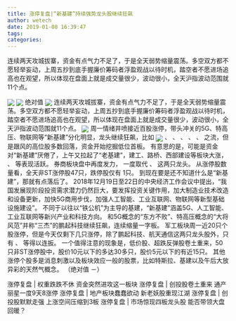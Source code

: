 ```yaml
---
title: 涨停复盘|“新基建”持续强势龙头股继续狂飙
author: wetech
date: 2019-01-08 16:39:47
tags: 
categories: 
---
```

连续两天攻城拔寨，资金有点气力不足了，于是全天弱势缩量震荡。多空双方都不愿轻举妄动，上周五抄到底手握廉价筹码者浮盈观战以待时机，踏空者不愿进场追高也在观望，所以体现在盘面上就是成交量很少，波动很小，全天沪指波动范围就11个点。
<!-- more -->
<img align="center" border="0" src="http://invest-images-external.cbndata.org/5LiA6LSiQUJT/images/37dc9d7d5cef16b83bcd6ca6cd8c81f311686391.png" />
<img align="center" border="0" src="http://invest-images-external.cbndata.org/5LiA6LSiQUJT/images/5ff3953992649134d9842514ea695e74966bab25.png" />
绝对值
<img align="center" border="0" src="http://invest-images-external.cbndata.org/5LiA6LSiQUJT/images/10d9e4141ae60b7120f6e92702d0ce7d082fb532.png" />
连续两天攻城拔寨，资金有点气力不足了，于是全天弱势缩量震荡。多空双方都不愿轻举妄动，上周五抄到底手握廉价筹码者浮盈观战以待时机，踏空者不愿进场追高也在观望，所以体现在盘面上就是成交量很少，波动很小，全天沪指波动范围就11个点。
<img align="center" border="0" src="http://invest-images-external.cbndata.org/5LiA6LSiQUJT/images/0252d3e5d1dc606f1fb3a8d7e03facdf87baef13.png" />
周一情绪井喷接近百股涨停，带头冲关的5G、特高压、物联网等“新基建”分化明显，龙头继续狂飙，比如
<img align="center" border="0" src="http://invest-images-external.cbndata.org/5LiA6LSiQUJT/images/fd4faf3bc054d15cba635c245699651df3c33569.png" />
、
、
、
、
、
之流，但是跟风的高位股多数回落，资金开始挖掘低位首板。
有意思的是，可能是资金对“新基建”厌倦了，上午又拉起了“老基建”，建工、路桥、西部建设等板块大涨，
、
等表现活跃。
券商板块盘中再度发力，
一度取代
、
这两只龙头。
从涨停股数量看，全天非ST涨停股47只，跌停股仅有
1只。
到现在要是还不知道什么是“新基建”，那就有点落后了。
2018年12月19日至22日的中央经济工作会议中提出，“我国发展现阶段投资需求潜力仍然巨大，要发挥投资关键作用，加大制造业技术改造和设备更新，加快5G商用步伐，加强人工智能、工业互联网、物联网等新型基础设施建设”。
不同于以往以“铁公机”为主导的基建，“新基建”涵盖5G、人工智能、工业互联网等新兴产业和科技方向。
和5G概念的“东方不败”、特高压概念的“大将风范”并称“三杰”的鹏起科技继续狂飙，连续缩量一字板。
军工板块周一近20只个股涨停，但是今天仅剩下几只涨停，除了鹏起科技、航天通信这两只龙头股外，只有
、
等得以连扳。
一个值得注意的现象是，低价股、超跌反弹股卷土重来，50只非ST涨停股中，股价10元以下的多达30多只，股价5元以下的有近15只。
其他涨停个股多是消息刺激以及板块效应一般的股票，比如特斯拉、基建以及午后大放异彩的天然气概念。
（绝对值 －）
 
 
涨停复盘 | 权重跌跌不休 资金突然进攻这一板块
涨停复盘 | 创投股卷土重来 通产丽星一度9天8涨停
涨停复盘 | 地产板块蠢蠢欲动 新老妖股重现江湖
涨停复盘 | 创投股默默走强 上涨空间压缩到3板
涨停复盘 | 市场惊现四板龙头股 能否带领大盘回暖？ 
